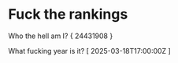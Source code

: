 # Fuck the rankings

Who the hell am I?
{ 24431908 }

What fucking year is it?
[ 2025-03-18T17:00:00Z ]
